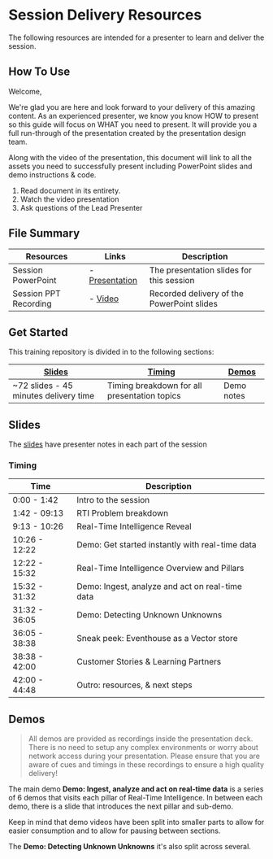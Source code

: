 # Session Delivery Resources

The following resources are intended for a presenter to learn and deliver the session.

## How To Use

Welcome,

We're glad you are here and look forward to your delivery of this amazing content. As an experienced presenter, we know you know HOW to present so this guide will focus on WHAT you need to present. It will provide you a full run-through of the presentation created by the presentation design team. 

Along with the video of the presentation, this document will link to all the assets you need to successfully present including PowerPoint slides and demo instructions &
code.

1.  Read document in its entirety.
2.  Watch the video presentation
3.  Ask questions of the Lead Presenter


## File Summary

| Resources          | Links                            | Description |
|-------------------|----------------------------------|-------------------|
| Session PowerPoint        | - [Presentation](https://aka.ms/AAryjlu) | The presentation slides for this session |
| Session PPT Recording     | - [Video](https://aka.ms/AAs5508) |  Recorded delivery of the PowerPoint slides |

## Get Started

This training repository is divided in to the following sections:

| [Slides](#slides) | [Timing](#timing) | [Demos](#demos) | 
|-------------------|---------------------------|--------------------------------------
| ~72 slides - 45 minutes delivery time | Timing breakdown for all presentation topics | Demo notes

## Slides

The [slides](presentations.md) have presenter notes in each part of the session

### Timing

| Time        | Description 
--------------|-------------
0:00 - 1:42   | Intro to the session 
1:42 - 09:13  | RTI Problem breakdown
9:13 - 10:26  | Real-Time Intelligence Reveal
10:26 - 12:22 | Demo: Get started instantly with real-time data
12:22 - 15:32 | Real-Time Intelligence Overview and Pillars
15:32 - 31:32 | Demo: Ingest, analyze and act on real-time data
31:32 - 36:05 | Demo: Detecting Unknown Unknowns
36:05 - 38:38 | Sneak peek: Eventhouse as a Vector store
38:38 - 42:00 | Customer Stories & Learning Partners
42:00 - 44:48 | Outro: resources, & next steps

## Demos

> All demos are provided as recordings inside the presentation deck. There is no need to setup any complex environments or worry about network access during your presentation.  Please ensure that you are aware of cues and timings in these recordings to ensure a high quality delivery!

The main demo **Demo: Ingest, analyze and act on real-time data** is a series of 6 demos that visits each pillar of Real-Time Intelligence. In between each demo, there is a slide that introduces the next pillar and sub-demo.

Keep in mind that demo videos have been split into smaller parts to allow for easier consumption and to allow for pausing between sections.

The **Demo: Detecting Unknown Unknowns** it's also split across several.

